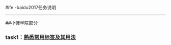#ife -baidu2017任务说明
***
##小薇学院部分
### task1：[熟悉常用标签及其用法](https://github.com/WBin-Zhou/ife-baidu/blob/master/%E7%99%BE%E5%BA%A6%E5%89%8D%E7%AB%AF%E5%B0%8F%E8%96%87%E5%AD%A6%E9%99%A2/task1/index.html)
